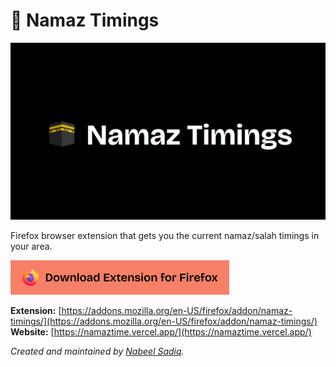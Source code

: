 # 🕋 Namaz Timings

[![Namaz Timings Banner](./images/banner.png)](https://github.com/nabeel-sadiq/namaz-timings)

Firefox browser extension that gets you the current namaz/salah timings in your area.

<div align="left">
  <a href="https://addons.mozilla.org/en-US/firefox/addon/namaz-timings/">
    <img src="./images/download_btn.png" alt="Download Button" width="350">
  </a>
</div>

**Extension:** [https://addons.mozilla.org/en-US/firefox/addon/namaz-timings/](https://addons.mozilla.org/en-US/firefox/addon/namaz-timings/)  
**Website:** [https://namaztime.vercel.app/](https://namaztime.vercel.app/)

_Created and maintained by [Nabeel Sadiq](https://github.com/nabeel-sadiq)._
